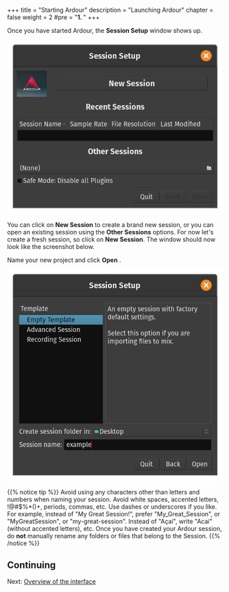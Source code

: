 +++
title = "Starting Ardour"
description = "Launching Ardour"
chapter = false
weight = 2
#pre = "<b>1. </b>"
+++

Once you have started Ardour, the **Session Setup** window shows up.

![Session Setup](en/Ardour6_Session_Setup.png)

You can click on **New Session** to create a brand new session, or you
can open an existing session using the **Other Sessions** options. For now let's create a fresh session, so click on **New Session**. The window should now look like the screenshot below.

Name your new project and click **Open** .

![New Session](en/Ardour6_Session_Setup_2.png)

{{% notice tip %}}
Avoid using any characters other than letters and numbers when naming your session. Avoid white spaces, accented letters, !@#$%*()+, periods, commas, etc. Use dashes or underscores if you like. For example, instead of "My Great Session!", prefer "My_Great_Session", or "MyGreatSession", or "my-great-session". Instead of "Açaí", write "Acai" (without accented letters), etc. Once you have created your Ardour session, do **not** manually rename any folders or files that belong to the Session.
{{% /notice %}}

## Continuing

Next: [Overview of the interface](../overview-of-the-interface)
